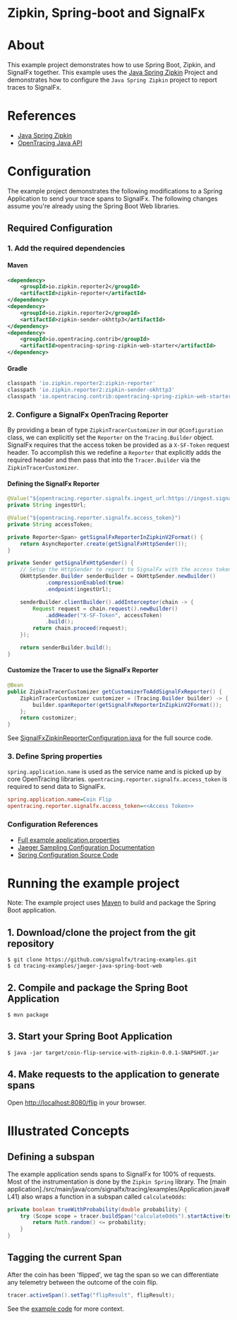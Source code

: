 # Zipkin, Spring-boot and SignalFx

# About

This example project demonstrates how to use Spring Boot, Zipkin, and SignalFx
together. This example uses the [Java Spring
Zipkin](https://github.com/opentracing-contrib/java-spring-zipkin) Project and
demonstrates how to configure the `Java Spring Zipkin` project to report traces
to SignalFx.

# References

- [Java Spring Zipkin](https://github.com/opentracing-contrib/java-spring-zipkin)
- [OpenTracing Java API](https://github.com/opentracing/opentracing-java)

# Configuration

The example project demonstrates the following modifications to a Spring
Application to send your trace spans to SignalFx. The following changes assume
you're already using the Spring Boot Web libraries.

## Required Configuration

### 1. Add the required dependencies

#### Maven

```xml
<dependency>
    <groupId>io.zipkin.reporter2</groupId>
    <artifactId>zipkin-reporter</artifactId>
</dependency>
<dependency>
    <groupId>io.zipkin.reporter2</groupId>
    <artifactId>zipkin-sender-okhttp3</artifactId>
</dependency>
<dependency>
    <groupId>io.opentracing.contrib</groupId>
    <artifactId>opentracing-spring-zipkin-web-starter</artifactId>
</dependency>
```

#### Gradle

```gradle
classpath 'io.zipkin.reporter2:zipkin-reporter'
classpath 'io.zipkin.reporter2:zipkin-sender-okhttp3'
classpath 'io.opentracing.contrib:opentracing-spring-zipkin-web-starter'
```

### 2. Configure a SignalFx OpenTracing Reporter

By providing a bean of type `ZipkinTracerCustomizer` in our `@Configuration`
class, we can explicitly set the `Reporter` on the `Tracing.Builder` object.
SignalFx requires that the access token be provided as a `X-SF-Token` request
header.  To accomplish this we redefine a `Reporter` that explicitly adds the
required header and then pass that into the `Tracer.Builder` via the
`ZipkinTracerCustomizer`.

#### Defining the SignalFx Reporter

```java
@Value("${opentracing.reporter.signalfx.ingest_url:https://ingest.signalfx.com/v1/trace}")
private String ingestUrl;

@Value("${opentracing.reporter.signalfx.access_token}")
private String accessToken;

private Reporter<Span> getSignalFxReporterInZipkinV2Format() {
    return AsyncReporter.create(getSignalFxHttpSender());
}

private Sender getSignalFxHttpSender() {
    // Setup the HttpSender to report to SignalFx with the access token
    OkHttpSender.Builder senderBuilder = OkHttpSender.newBuilder()
            .compressionEnabled(true)
            .endpoint(ingestUrl);

    senderBuilder.clientBuilder().addInterceptor(chain -> {
        Request request = chain.request().newBuilder()
            .addHeader("X-SF-Token", accessToken)
            .build();
        return chain.proceed(request);
    });

    return senderBuilder.build();
}
```

#### Customize the Tracer to use the SignalFx Reporter

```java
@Bean
public ZipkinTracerCustomizer getCustomizerToAddSignalFxReporter() {
    ZipkinTracerCustomizer customizer = (Tracing.Builder builder) -> {
        builder.spanReporter(getSignalFxReporterInZipkinV2Format());
    };
    return customizer;
}
```

See [SignalFxZipkinReporterConfiguration.java](./src/main/java/com/signalfx/tracing/examples/SignalFxZipkinReporterConfiguration.java)
for the full source code.

### 3. Define Spring properties

`spring.application.name` is used as the service name and is picked up by core
OpenTracing libraries. `opentracing.reporter.signalfx.access_token` is required
to send data to SignalFx.

```ini
spring.application.name=Coin Flip
opentracing.reporter.signalfx.access_token=<<Access Token>>
```

### Configuration References

- [Full example application.properties](./src/main/resources/application.properties)
- [Jaeger Sampling Configuration Documentation](https://www.jaegertracing.io/docs/sampling/#client-sampling-configuration)
- [Spring Configuration Source Code](https://github.com/opentracing-contrib/java-spring-jaeger/blob/master/opentracing-spring-jaeger-starter/src/main/java/io/opentracing/contrib/java/spring/jaeger/starter/JaegerConfigurationProperties.java)

# Running the example project

Note: The example project uses [Maven](https://maven.apache.org) to build and
package the Spring Boot application.

## 1. Download/clone the project from the git repository

```
$ git clone https://github.com/signalfx/tracing-examples.git
$ cd tracing-examples/jaeger-java-spring-boot-web
```

## 2. Compile and package the Spring Boot Application

```
$ mvn package
```

## 3. Start your Spring Boot Application

```
$ java -jar target/coin-flip-service-with-zipkin-0.0.1-SNAPSHOT.jar
```

## 4. Make requests to the application to generate spans

Open <http://localhost:8080/flip> in your browser.

# Illustrated Concepts

## Defining a subspan

The example application sends spans to SignalFx for 100% of requests. Most of
the instrumentation is done by the `Zipkin Spring` library.  The [main
application]./src/main/java/com/signalfx/tracing/examples/Application.java#L41)
also wraps a function in a subspan called `calculateOdds`:

```java
private boolean trueWithProbability(double probability) {
    try (Scope scope = tracer.buildSpan("calculateOdds").startActive(true)) {
        return Math.random() <= probability;
    }
}
```

## Tagging the current Span

After the coin has been 'flipped', we tag the span so we can differentiate any
telemetry between the outcome of the coin flip.

```java
tracer.activeSpan().setTag("flipResult", flipResult);
```

See the [example code](./src/main/java/com/signalfx/tracing/examples/Application.java#L29)
for more context.

